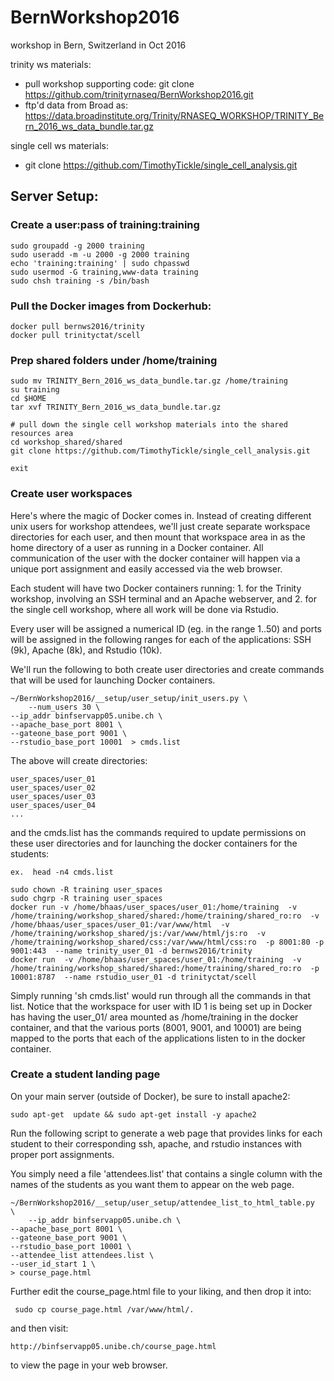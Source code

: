 # BernWorkshop2016
workshop in Bern, Switzerland in Oct 2016

trinity ws materials:

*  pull workshop supporting code: git clone https://github.com/trinityrnaseq/BernWorkshop2016.git
*  ftp'd data from Broad as: <https://data.broadinstitute.org/Trinity/RNASEQ_WORKSHOP/TRINITY_Bern_2016_ws_data_bundle.tar.gz>

single cell ws materials:
*  git clone https://github.com/TimothyTickle/single_cell_analysis.git


## Server Setup:

### Create a user:pass of training:training

    sudo groupadd -g 2000 training
    sudo useradd -m -u 2000 -g 2000 training
    echo 'training:training' | sudo chpasswd
    sudo usermod -G training,www-data training
    sudo chsh training -s /bin/bash


### Pull the Docker images from Dockerhub:

    docker pull bernws2016/trinity
    docker pull trinityctat/scell



### Prep shared folders under /home/training

    sudo mv TRINITY_Bern_2016_ws_data_bundle.tar.gz /home/training
    su training
    cd $HOME
    tar xvf TRINITY_Bern_2016_ws_data_bundle.tar.gz

    # pull down the single cell workshop materials into the shared resources area
    cd workshop_shared/shared
    git clone https://github.com/TimothyTickle/single_cell_analysis.git
    
    exit


### Create user workspaces

Here's where the magic of Docker comes in.  Instead of creating different unix users for workshop attendees, we'll just create separate workspace directories for each user, and then mount that workspace area in as the home directory of a user as running in a Docker container.  All communication of the user with the docker container will happen via a unique port assignment and easily accessed via the web browser.

Each student will have two Docker containers running:  1. for the Trinity workshop, involving an SSH terminal and an Apache webserver, and 2. for the single cell workshop, where all work will be done via Rstudio.

Every user will be assigned a numerical ID (eg. in the range 1..50) and ports will be assigned in the following ranges for each of the applications: SSH (9k), Apache (8k), and Rstudio (10k).

We'll run the following to both create user directories and create commands that will be used for launching Docker containers.

    ~/BernWorkshop2016/__setup/user_setup/init_users.py \
        --num_users 30 \
	--ip_addr binfservapp05.unibe.ch \
	--apache_base_port 8001 \
	--gateone_base_port 9001 \
	--rstudio_base_port 10001  > cmds.list

The above will create directories:

    user_spaces/user_01
    user_spaces/user_02
    user_spaces/user_03
    user_spaces/user_04
    ...

and the cmds.list has the commands required to update permissions on these user directories and for launching the docker containers for the students:

    ex.  head -n4 cmds.list

    sudo chown -R training user_spaces
    sudo chgrp -R training user_spaces
    docker run -v /home/bhaas/user_spaces/user_01:/home/training  -v /home/training/workshop_shared/shared:/home/training/shared_ro:ro  -v /home/bhaas/user_spaces/user_01:/var/www/html  -v /home/training/workshop_shared/js:/var/www/html/js:ro  -v /home/training/workshop_shared/css:/var/www/html/css:ro  -p 8001:80 -p 9001:443  --name trinity_user_01 -d bernws2016/trinity
    docker run  -v /home/bhaas/user_spaces/user_01:/home/training  -v /home/training/workshop_shared/shared:/home/training/shared_ro:ro  -p 10001:8787  --name rstudio_user_01 -d trinityctat/scell


Simply running 'sh cmds.list' would run through all the commands in that list.  Notice that the workspace for user with ID 1 is being set up in Docker has having the user_01/ area mounted as /home/training in the docker container, and that the various ports (8001, 9001, and 10001) are being mapped to the ports that each of the applications listen to in the docker container.



### Create a student landing page

On your main server (outside of Docker), be sure to install apache2:

    sudo apt-get  update && sudo apt-get install -y apache2


Run the following script to generate a web page that provides links for each student to their corresponding ssh, apache, and rstudio instances with proper port assignments.

You simply need a file 'attendees.list' that contains a single column with the names of the students as you want them to appear on the web page.


    ~/BernWorkshop2016/__setup/user_setup/attendee_list_to_html_table.py  \
        --ip_addr binfservapp05.unibe.ch \
	--apache_base_port 8001 \
	--gateone_base_port 9001 \
	--rstudio_base_port 10001 \
	--attendee_list attendees.list \
	--user_id_start 1 \
	> course_page.html

Further edit the course_page.html file to your liking, and then drop it into:

     sudo cp course_page.html /var/www/html/.

and then visit:

    http://binfservapp05.unibe.ch/course_page.html

to view the page in your web browser.


